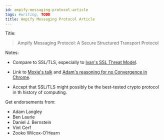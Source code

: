 ```yaml
---
id: ampify-messaging-protocol-article
tags: #writing, TODO
title: Ampify Messaging Protocol Article
---
```


Title:

> Ampify Messaging Protocol: A Secure Structured Transport Protocol

Notes:

* Compare to SSL/TLS, especially to [Ivan's SSL Threat Model](http://blog.ivanristic.com/2009/09/ssl-threat-model.html).

* Link to [Moxie's talk](http://www.youtube.com/watch?v=xIiklPyS8MU) and [Adam's reasoning for no Convergence in Chrome](http://www.imperialviolet.org/2011/09/07/convergence.html).

* Accept that SSL/TLS might possibly be the best-tested crypto protocol in th history of computing.

Get endorsements from:

* Adam Langley
* Ben Laurie
* Daniel J. Bernstein
* Vint Cerf
* Zooko Wilcox-O'Hearn